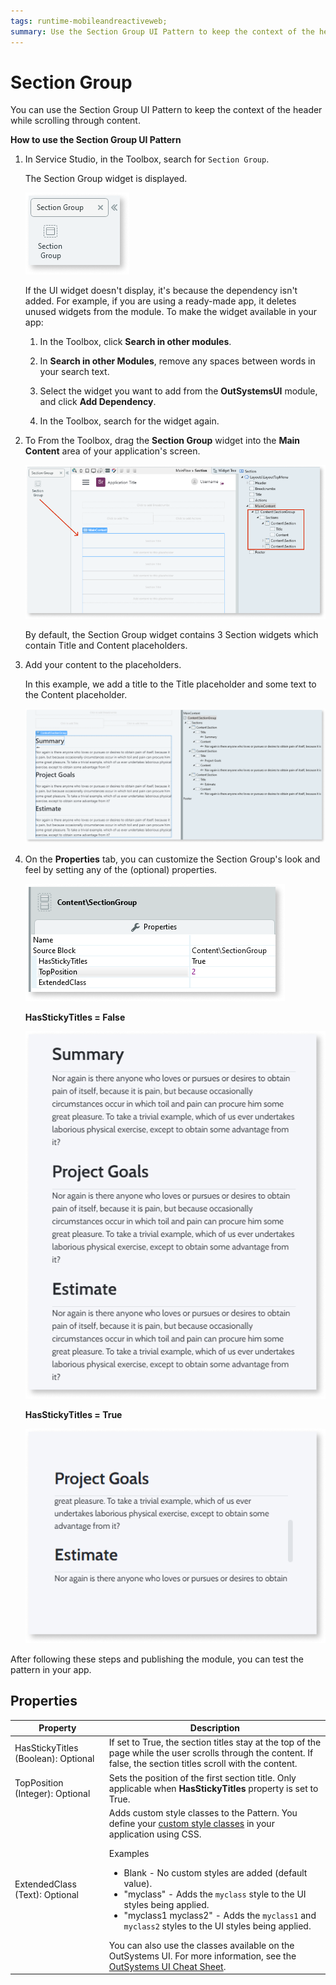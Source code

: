 ```yaml
---
tags: runtime-mobileandreactiveweb;  
summary: Use the Section Group UI Pattern to keep the context of the header while progressively viewing more content by scrolling.
---
```


# Section Group

You can use the Section Group UI Pattern to keep the context of the header while scrolling through content.

**How to use the Section Group UI Pattern**

1. In Service Studio, in the Toolbox, search for `Section Group`.
  
    The Section Group widget is displayed.

    ![](<images/sectiongroup-1-ss.png>) 

    If the UI widget doesn't display, it's because the dependency isn't added. For example, if you are using a ready-made app, it deletes unused widgets from the module. To make the widget available in your app:

    1. In the Toolbox, click **Search in other modules**.

    1. In **Search in other Modules**, remove any spaces between words in your search text.
    
    1. Select the widget you want to add from the **OutSystemsUI** module, and click **Add Dependency**. 
    
    1. In the Toolbox, search for the widget again.

1. To From the Toolbox, drag the **Section Group** widget into the **Main Content** area of your application's screen.

    ![](<images/sectiongroup-2-ss.png>)

    By default, the Section Group widget contains 3 Section widgets which contain Title and Content placeholders.

1. Add your content to the placeholders.

    In this example, we add a title to the Title placeholder and some text to the Content placeholder. 

    ![](<images/sectiongroup-3-ss.png?width=800>)

1. On the **Properties** tab, you can customize the Section Group's look and feel by setting any of the (optional) properties.

    ![](<images/sectiongroup-4-ss.png>)

    **HasStickyTitles = False**

    ![](<images/sectiongroup-5-ss.png>)

    **HasStickyTitles = True**

    ![](<images/sectiongroup-6-ss.png>)

After following these steps and publishing the module, you can test the pattern in your app.

## Properties

| Property | Description |
|---|---|
| HasStickyTitles (Boolean): Optional | If set to True, the section titles stay at the top of the page while the user scrolls through the content. If false, the section titles scroll with the content. |
| TopPosition (Integer): Optional | Sets the position of the first section title. Only applicable when **HasStickyTitles** property is set to True. |
| ExtendedClass (Text): Optional | Adds custom style classes to the Pattern. You define your [custom style classes](../../../look-feel/css.md) in your application using CSS. <p>Examples <ul><li>Blank - No custom styles are added (default value).</li><li>"myclass" - Adds the ``myclass`` style to the UI styles being applied.</li><li>"myclass1 myclass2" - Adds the ``myclass1`` and ``myclass2`` styles to the UI styles being applied.</li></ul></p>You can also use the classes available on the OutSystems UI. For more information, see the [OutSystems UI Cheat Sheet](https://outsystemsui.outsystems.com/OutSystemsUIWebsite/CheatSheet). |
